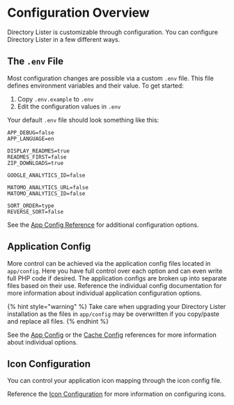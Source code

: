 # Configuration Overview

Directory Lister is customizable through configuration. You can configure Directory Lister in a few different ways.

## The `.env` File

Most configuration changes are possible via a custom `.env` file. This file defines environment variables and their value. To get started:

1. Copy `.env.example` to `.env`
2. Edit the configuration values in `.env`

Your default `.env` file should look something like this:

```text
APP_DEBUG=false
APP_LANGUAGE=en

DISPLAY_READMES=true
READMES_FIRST=false
ZIP_DOWNLOADS=true

GOOGLE_ANALYTICS_ID=false

MATOMO_ANALYTICS_URL=false
MATOMO_ANALYTICS_ID=false

SORT_ORDER=type
REVERSE_SORT=false
```

See the [App Config Reference](app-config-reference.md) for additional configuration options.

## Application Config

More control can be achieved via the application config files located in `app/config`. Here you have full control over each option and can even write full PHP code if desired. The application configs are broken up into separate files based on their use. Reference the individual config documentation for more information about individual application configuration options.

{% hint style="warning" %}
Take care when upgrading your Directory Lister installation as the files in `app/config` may be overwritten if you copy/paste and replace all files.
{% endhint %}

See the [App Config](app-config-reference.md) or the [Cache Config](cache-config-reference.md) references for more information about individual options.

## Icon Configuration

You can control your application icon mapping through the icon config file.

Reference the [Icon Configuration](icon-configuration.md) for more information on configuring icons.

